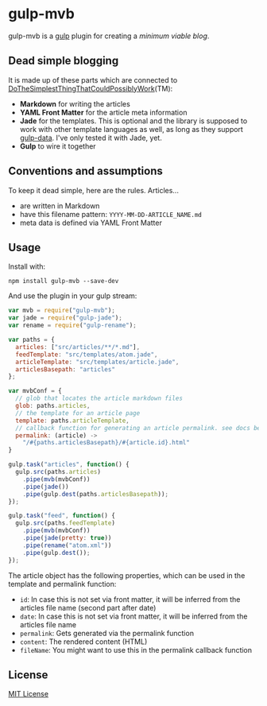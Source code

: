 # gulp-mvb

gulp-mvb is a [gulp](https://github.com/wearefractal/gulp) plugin for creating a *minimum viable blog*.

## Dead simple blogging

It is made up of these parts which are connected to [DoTheSimplestThingThatCouldPossiblyWork](http://c2.com/xp/DoTheSimplestThingThatCouldPossiblyWork.html)(TM):

* **Markdown** for writing the articles
* **YAML Front Matter** for the article meta information
* **Jade** for the templates. This is optional and the library is supposed to work with other template languages as well, as long as they support [gulp-data](https://www.npmjs.com/package/gulp-data). I've only tested it with Jade, yet.
* **Gulp** to wire it together

## Conventions and assumptions

To keep it dead simple, here are the rules. Articles...

* are written in Markdown
* have this filename pattern: `YYYY-MM-DD-ARTICLE_NAME.md`
* meta data is defined via YAML Front Matter

## Usage

Install with:

    npm install gulp-mvb --save-dev

And use the plugin in your gulp stream:

```javascript
var mvb = require("gulp-mvb");
var jade = require("gulp-jade");
var rename = require("gulp-rename");

var paths = {
  articles: ["src/articles/**/*.md"],
  feedTemplate: "src/templates/atom.jade",
  articleTemplate: "src/templates/article.jade",
  articlesBasepath: "articles"
};

var mvbConf = {
  // glob that locates the article markdown files
  glob: paths.articles,
  // the template for an article page
  template: paths.articleTemplate,
  // callback function for generating an article permalink. see docs below for info on properties.
  permalink: (article) ->
    "/#{paths.articlesBasepath}/#{article.id}.html"
}

gulp.task("articles", function() {
  gulp.src(paths.articles)
    .pipe(mvb(mvbConf))
    .pipe(jade())
    .pipe(gulp.dest(paths.articlesBasepath));
});

gulp.task("feed", function() {
  gulp.src(paths.feedTemplate)
    .pipe(mvb(mvbConf))
    .pipe(jade(pretty: true))
    .pipe(rename("atom.xml"))
    .pipe(gulp.dest());
});
```

The article object has the following properties, which can be used in the template and permalink function:

* `id`: In case this is not set via front matter, it will be inferred from the articles file name (second part after date)
* `date`: In case this is not set via front matter, it will be inferred from the articles file name
* `permalink`: Gets generated via the permalink function
* `content`: The rendered content (HTML)
* `fileName`: You might want to use this in the permalink callback function

## License

[MIT License](http://en.wikipedia.org/wiki/MIT_License)
